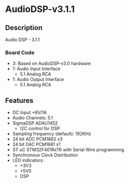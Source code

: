 # AudioDSP-v3.1.1
## Description
Audio DSP - 3.1.1
### Board Code
- 3: Based on AudioDSP-v3.0 hardware
- 1: Audio Input Interface
   - 5.1 Analog RCA
- 1: Audio Output Interface
   - 5.1 Analog RCA

## Features
- DC Input +6V/1A
- Audio Channels: 5.1
- SigmaDSP ADAU1452
   - I2C control for DSP
- Sampling frequency (default): 192KHz
- 24 bit ADC PCM1862 x3
- 24 bit DAC PCM1681 x1
- ST uC STM32F401RxT6 with Serial Wire programming
- Synchronous Clock Distribution
- LED indicators:
   - +3V3
   - +5V0
   - DSP